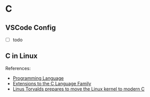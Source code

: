 # C

## VSCode Config

- [ ] todo

## C in Linux

References:

- [Programming Language](https://www.kernel.org/doc/html/latest/process/programming-language.html)
- [Extensions to the C Language Family](https://gcc.gnu.org/onlinedocs/gcc/C-Extensions.html)
- [Linus Torvalds prepares to move the Linux kernel to modern C](https://www.zdnet.com/article/linus-torvalds-prepares-to-move-the-linux-kernel-to-modern-c/)
